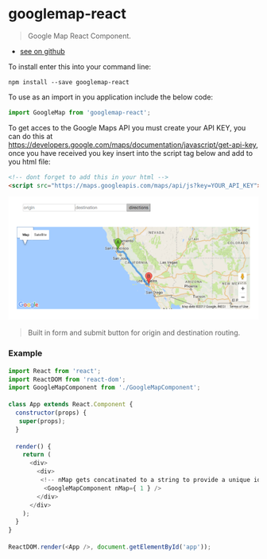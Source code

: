 # googlemap-react

>  Google Map React Component.

- [see on github](https://github.com/Albosonic/googlemap-reacthttps://www.npmjs.org/package/body#readme)

To install enter this into your command line:
```shell
npm install --save googlemap-react
```
To use as an import in you application include the below code:
```javascript
import GoogleMap from 'googlemap-react';
```
To get acces to the Google Maps API you must create your API KEY, you can do this at https://developers.google.com/maps/documentation/javascript/get-api-key, once you have received you key insert into the script tag below and add to you html file:
```html
<!-- dont forget to add this in your html -->
<script src="https://maps.googleapis.com/maps/api/js?key=YOUR_API_KEY"></script>
```

![Alt text](/assets/npm-map-image.jpg?raw=true "Screen Shot") 

>Built in form and submit button for origin and destination routing.

### Example
 ```js
 import React from 'react';
 import ReactDOM from 'react-dom';
 import GoogleMapComponent from './GoogleMapComponent';

 class App extends React.Component {
   constructor(props) {
    super(props); 
   }

   render() {
     return (
       <div>  
         <div>  
          <!-- nMap gets concatinated to a string to provide a unique id to the DOM every for every map instance -->
           <GoogleMapComponent nMap={ 1 } />        
         </div>
       </div>
     );
   }
 }

 ReactDOM.render(<App />, document.getElementById('app'));
```
